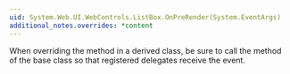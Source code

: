 ```yaml
---
uid: System.Web.UI.WebControls.ListBox.OnPreRender(System.EventArgs)
additional_notes.overrides: *content
---
```


<p>When overriding the <xref href="System.Web.UI.WebControls.ListBox.OnPreRender(System.EventArgs)"></xref> method in a derived class, be sure to call the <xref href="System.Web.UI.WebControls.ListBox.OnPreRender(System.EventArgs)"></xref> method of the base class so that registered delegates receive the event.</p>


